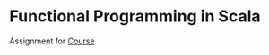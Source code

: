 # Functional Programming in Scala

Assignment for [Course](https://www.coursera.org/specializations/scala?)

